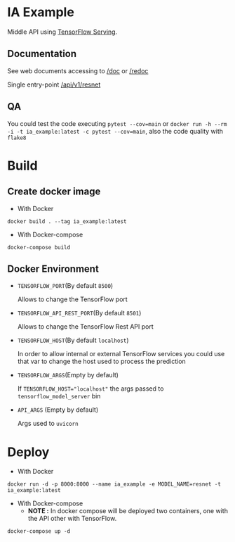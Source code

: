 # IA Example
Middle API using [TensorFlow Serving](https://blog.tensorflow.org/2018/11/serving-ml-quickly-with-tensorflow-serving-and-docker.html).

## Documentation
See web documents accessing to [/doc](http://localhost:8000/doc) or [/redoc](http://localhost:8000/redoc)

Single entry-point [/api/v1/resnet](http://localhost:8000/api/v1/resnet)

## QA
You could test the code executing `pytest --cov=main` or `docker run -h --rm -i -t ia_example:latest -c pytest --cov=main`,
also the code quality with `flake8`

# Build
## Create docker image
* With Docker
```shell
docker build . --tag ia_example:latest
```
* With Docker-compose
```shell
docker-compose build
```

## Docker Environment
* `TENSORFLOW_PORT`(By default `8500`)

    Allows to change the TensorFlow port

* `TENSORFLOW_API_REST_PORT`(By default `8501`)

    Allows to change the TensorFlow Rest API port

* `TENSORFLOW_HOST`(By default `localhost`)
    
    In order to allow internal or external TensorFlow services 
you could use that var to change the host used to process the prediction

* `TENSORFLOW_ARGS`(Empty by default)

    If `TENSORFLOW_HOST="localhost"` the args passed to `tensorflow_model_server` bin

* `API_ARGS` (Empty by default)

    Args used to `uvicorn`

# Deploy
* With Docker
```shell
docker run -d -p 8000:8000 --name ia_example -e MODEL_NAME=resnet -t ia_example:latest
```
* With Docker-compose
  * __NOTE :__ In docker compose will be deployed two containers,
one with the API other with TensorFlow.
```shell
docker-compose up -d
```
